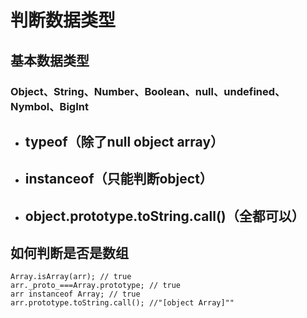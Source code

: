 # 判断数据类型
## 基本数据类型
### Object、String、Number、Boolean、null、undefined、Nymbol、BigInt
- ## typeof（除了null object array）
- ## instanceof（只能判断object）
- ## object.prototype.toString.call()（全都可以）

## 如何判断是否是数组

```
Array.isArray(arr); // true
arr._proto_===Array.prototype; // true
arr instanceof Array; // true
arr.prototype.toString.call(); //"[object Array]""
```

